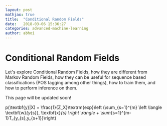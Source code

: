 ```yaml
---
layout: post
mathjax: true
title:  "Conditional Random Fields"
date:   2018-03-06 15:36:27
categories: advanced-machine-learning
author: abhoi
---
```


# **Conditional Random Fields**

Let's explore Conditional Random Fields, how they are different from Markov Random Fields, how they can be useful for sequence based classifications (POS tagging among other things), how to train them, and how to perform inference on them.

This page will be updated soon!

p(\textbf{y}|X) = \frac{1}{Z_X}\textrm{exp}\left (\sum_{s=1}^{m} \left \langle \textbf{w}_{y_{s}}, \textbf{x}_{s} \right \rangle + \sum_{s=1}^{m-1}T_{y_{s},y_{s+1}}\right)
